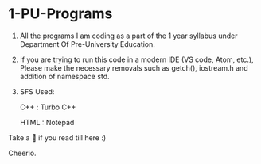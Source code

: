 # 1-PU-Programs
1. All the programs I am coding as a part of the 1 year syllabus under Department Of Pre-University Education.

2. If you are trying to run this code in a modern IDE (VS code, Atom, etc.), Please make the necessary removals such as getch(), iostream.h and addition of namespace std.

3. SFS Used:

    C++ : Turbo C++

    HTML : Notepad

Take a 🍪 if you read till here :)

Cheerio.
